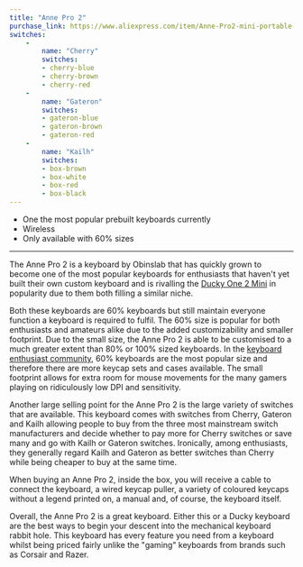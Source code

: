 ```yaml
---
title: "Anne Pro 2"
purchase_link: https://www.aliexpress.com/item/Anne-Pro2-mini-portable-60-mechanical-keyboard-wireless-bluetooth-Gateron-mx-Blue-Brown-switch-gaming-keyboard/32838679826.html
switches: 
    -
        name: "Cherry"
        switches:
        - cherry-blue
        - cherry-brown
        - cherry-red
    -
        name: "Gateron"
        switches:
        - gateron-blue
        - gateron-brown
        - gateron-red
    -
        name: "Kailh"
        switches:
        - box-brown
        - box-white
        - box-red
        - box-black
---
```


- One the most popular prebuilt keyboards currently
- Wireless
- Only available with 60% sizes
---

The Anne Pro 2 is a keyboard by Obinslab that has quickly grown to become one of the most popular keyboards for enthusiasts that haven't yet built their own custom keyboard and is rivalling the [Ducky One 2 Mini](/keyboards/ducky-one-2) in popularity due to them both filling a similar niche. 

Both these keyboards are 60% keyboards but still maintain everyone function a keyboard is required to fulfil. The 60% size is popular for both enthusiasts and amateurs alike due to the added customizability and smaller footprint. Due to the small size, the Anne Pro 2 is able to be customised to a much greater extent than 80% or 100% sized keyboards. In the [keyboard enthusiast community](https://www.reddit.com/r/MechanicalKeyboards/), 60% keyboards are the most popular size and therefore there are more keycap sets and cases available. The small footprint allows for extra room for mouse movements for the many gamers playing on ridiculously low DPI and sensitivity. 

Another large selling point for the Anne Pro 2 is the large variety of switches that are available. This keyboard comes with switches from Cherry, Gateron and Kailh allowing people to buy from the three most mainstream switch manufacturers and decide whether to pay more for Cherry switches or save many and go with Kailh or Gateron switches. Ironically, among enthusiasts, they generally regard Kailh and Gateron as better switches than Cherry while being cheaper to buy at the same time.

When buying an Anne Pro 2, inside the box, you will receive a cable to connect the keyboard, a wired keycap puller, a variety of coloured keycaps without a legend printed on, a manual and, of course, the keyboard itself.

Overall, the Anne Pro 2 is a great keyboard. Either this or a Ducky keyboard are the best ways to begin your descent into the mechanical keyboard rabbit hole. This keyboard has every feature you need from a keyboard whilst being priced fairly unlike the "gaming" keyboards from brands such as Corsair and Razer.
